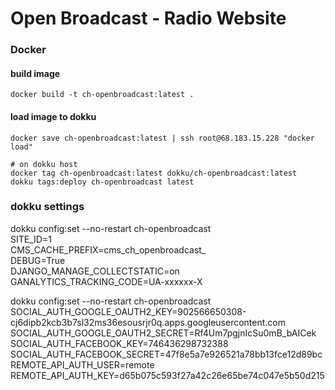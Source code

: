 # Open Broadcast - Radio Website


### Docker

#### build image

    docker build -t ch-openbroadcast:latest .


#### load image to dokku

    docker save ch-openbroadcast:latest | ssh root@68.183.15.228 "docker load"
    
    # on dokku host
    docker tag ch-openbroadcast:latest dokku/ch-openbroadcast:latest
    dokku tags:deploy ch-openbroadcast latest


### dokku settings

dokku config:set --no-restart ch-openbroadcast \
    SITE_ID=1 \
    CMS_CACHE_PREFIX=cms_ch_openbroadcast_ \
    DEBUG=True \
    DJANGO_MANAGE_COLLECTSTATIC=on \
    GANALYTICS_TRACKING_CODE=UA-xxxxxx-X

dokku config:set --no-restart ch-openbroadcast \
    SOCIAL_AUTH_GOOGLE_OAUTH2_KEY=902566650308-cj6dipb2kcb3b7sl32ms36esousrjr0q.apps.googleusercontent.com \
    SOCIAL_AUTH_GOOGLE_OAUTH2_SECRET=Rf4Um7pgjnIcSu0mB_bAICek \
    SOCIAL_AUTH_FACEBOOK_KEY=746436298732388 \
    SOCIAL_AUTH_FACEBOOK_SECRET=47f8e5a7e926521a78bb13fce12d89bc \
    REMOTE_API_AUTH_USER=remote \
    REMOTE_API_AUTH_KEY=d65b075c593f27a42c26e65be74c047e5b50d215

